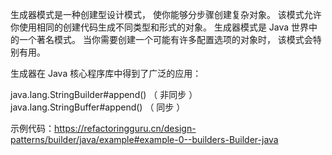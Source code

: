 生成器模式是一种创建型设计模式， 使你能够分步骤创建复杂对象。 该模式允许你使用相同的创建代码生成不同类型和形式的对象。
生成器模式是 Java 世界中的一个著名模式。 当你需要创建一个可能有许多配置选项的对象时， 该模式会特别有用。

生成器在 Java 核心程序库中得到了广泛的应用：

java.lang.StringBuilder#append() （ 非同步 ）
java.lang.StringBuffer#append() （ 同步 ）

示例代码：https://refactoringguru.cn/design-patterns/builder/java/example#example-0--builders-Builder-java